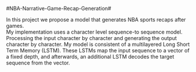 #NBA-Narrative-Game-Recap-Generation#

In this project we propose a model that generates NBA sports recaps after games.  
My implementation uses a character level sequence-to sequence model. Processing the input character by character and 
generating the output character by character.
My model is consistent of a multilayered Long Short Term Memory (LSTM). 
These LSTMs map the input sequence to a vector of a fixed depth, 
and afterwards, an additional LSTM decodes the target sequence from the vector. 





























